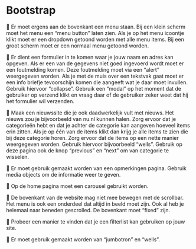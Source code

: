 # Bootstrap

 Er moet ergens aan de bovenkant een menu staan. Bij een klein scherm moet het menu een
“menu button” laten zien. Als je op het menu icoontje klikt moet
er een dropdown getoond worden met alle menu items.
Bij een groot scherm moet er een normaal menu getoond worden.

 Er dient een formulier in te komen waar je jouw naam en adres kan opgeven. Als er een van
de gegevens niet goed ingevoerd wordt moet er een foutmelding komen. Deze foutmelding
moet via een “alert” weergegeven worden. Als je met de muis over een tekstvak gaat moet
er een info briefje tevoorschijn komen die aangeeft wat je daar moet invullen. Gebruik
hiervoor “collapse”. Gebruik een “modal” op het moment dat de gebruiker op verzend klikt
en vraag daar of de gebruiker zeker weet dat hij het formulier wil verzenden.

 Maak een nieuwssite die je ook daadwerkelijk vult met nieuws. Het nieuws zou je
bijvoorbeeld van nu.nl kunnen halen. Zorg ervoor dat je categorieën hebt en dat je achter de
categorie kan aangeven hoeveel items erin zitten.
Als je op één van de items klikt dan krijg je alle items te zien die bij deze categorie horen.
Zorg ervoor dat de items op een nette manier weergegeven worden. Gebruik hiervoor
bijvoorbeeld “wells”. Gebruik op deze pagina ook de knop “previous” en “next” om van
categorie te wisselen.

 Er moet gebruik gemaakt worden van een opmerkingen pagina. Gebruik media objects om
de informatie weer te geven.

 Op de home pagina moet een carousel gebruikt worden.

 De bovenkant van de website mag niet mee bewegen met de scrollbar. Het menu is ook een
onderdeel dat altijd in beeld moet zijn. Ook al heb je helemaal naar beneden gescrolled. De
bovenkant moet “fixed” zijn.

 Probeer een manier te vinden dat je een filterlist kan gebruiken op jouw site.

 Er moet gebruik gemaakt worden van “jumbotron” en “wells”.
